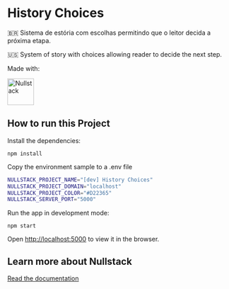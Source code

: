 # History Choices

🇧🇷 Sistema de estória com escolhas permitindo que o leitor decida a próxima etapa.

🇺🇸 System of story with choices allowing reader to decide the next step.

Made with:

<img src='https://raw.githubusercontent.com/nullstack/nullstack/master/nullstack.png' height='60' alt='Nullstack' />

## How to run this Project

Install the dependencies:

`npm install`

Copy the environment sample to a .env file

```sh
NULLSTACK_PROJECT_NAME="[dev] History Choices"
NULLSTACK_PROJECT_DOMAIN="localhost"
NULLSTACK_PROJECT_COLOR="#D22365"
NULLSTACK_SERVER_PORT="5000"
```

Run the app in development mode:

`npm start`

Open [http://localhost:5000](http://localhost:5000) to view it in the browser.

## Learn more about Nullstack

[Read the documentation](https://nullstack.app/documentation)
